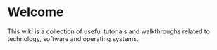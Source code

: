 <!-- This is the home page for the Wiki and also the readme page -->

# Welcome

This wiki is a collection of useful tutorials and walkthroughs related to technology, software and operating systems.